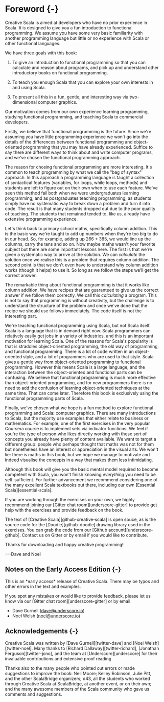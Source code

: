 # Foreword {-}

Creative Scala is aimed at developers who have no prior experience in Scala.
It is designed to give you a fun introduction to functional programming.
We assume you have some very basic familiarity with another programming language but little or no experience with Scala or other functional languages.

We have three goals with this book:

1. To give an introduction to functional programming so that you can calculate and reason about programs, and pick up and understand other introductory books on functional programming.

2. To teach you enough Scala that you can explore your own interests in and using Scala.

3. To present all this in a fun, gentle, and interesting way via two-dimensional computer graphics.

Our motivation comes from our own experience learning programming, studying functional programming, and teaching Scala to commercial developers.

Firstly, we believe that functional programming is the future.
Since we're assuming you have little programming experience we won't go into the details of the differences between functional programming and object-oriented programming that you may have already experienced.
Suffice to say there are different ways to think about and write computer programs, and we've chosen the functional programming approach.

The reason for chosing functional programming are more interesting.
It's common to teach programming by what we call the "bag of syntax" approach.
In this approach a programming language is taught a collection of syntactical features (variables, for loops, while loops, methods) and students are left to figure out on their own when to use each feature.
We've seen this method fail both when we were undergraduates learning programming, and as postgraduates teaching programming, as students simply have no systematic way to break down a problem and turn it into code.
The result is that many students dropped out due to the poor quality of teaching.
The students that remained tended to, like us, already have extensive programming experience.

Let's think back to primary school maths, specifically column addition.
This is the basic way we're taught to add up numbers when they're too big to do in our head. 
So, for example, adding up 266 + 385, we would line up the columns, carry the tens and so on.
Now maybe maths wasn't your favorite subject but there are some important lessons here.
The first is that we're given a systematic way to arrive at the solution.
We can *calculate* the solution once we realise this is a problem that requires column addition.
The second point is that we don't even have to understand why column addition works (though it helps) to use it. 
So long as we follow the steps we'll get the correct answer.

The remarkable thing about functional programming is that it works like column addition.
We have recipes that are guaranteed to give us the correct answer if we follow them correctly.
We call this *calculating* a program.
This is not to say that programming is without creativity, but the challenge is to understand the structure of the problem and once we've done that the recipe we should use follows immediately.
The code itself is not the interesting part.

We're teaching functional programming using Scala, but not Scala itself.
Scala is a language that is in demand right now.
Scala programmers can relatively easily get jobs in a variety of industries, and this is an important motivation for learning Scala.
One of the reasons for Scala's popularity is that is straddles object-oriented programming, the old way of programming, and functional programming.
There is a lot of code written in an object-oriented style, and a lot of programmers who are used to that style.
Scala gives a gentle way from object-oriented programming to functional programming.
However this means Scala is a large language, and the interaction between the object-oriented and functional parts can be confusing.
We believe that functional programming is much more effective than object-oriented programming, and for new programmers there is no need to add the confusion of learning object-oriented techniques at the same time.
That can come later.
Therefore this book is exclusively using the functional programming parts of Scala.

Finally, we've chosen what we hope is a fun method to explore functional programming and Scala: computer graphics.
There are many introductions to Scala, but the majority use examples that either relate to business or mathematics.
For example, one of the first exercises in the very popular Coursera course is to implement sets via indicator functions.
We feel if you're the type of person who likes directly working with these sort of concepts you already have plenty of content available.
We want to target a different group: people who perhaps thought that maths was not for them but nonetheless have an interest or appreciation in the visual arts.
We won't lie: there is maths in this book, but we hope we manage to motivate and indeed visualise the concepts in a way that makes them less intimidating.

Although this book will give you the basic mental model
required to become competent with Scala,
you won't finish knowing *everything* you need to be self-sufficient.
For further advancement we recommend considering one of the many excellent
Scala textbooks out there, including our own [Essential Scala][essential-scala].

If you are working through the exercises on your own,
we highly recommend joining our [Gitter chat room][underscore-gitter]
to provide get help with the exercises and provide feedback on the book.

The text of [Creative Scala][github-creative-scala] is open souce,
as is the source code for the [Doodle][github-doodle]
drawing library used in the exercises.
You can grab the code from our [Github account][underscore-github].
Contact us on Gitter or by email if you would like to contribute.

Thanks for downloading and happy creative programming!

---Dave and Noel

## Notes on the Early Access Edition {-}

<div class="callout callout-danger">
This is an *early access* release of Creative Scala.
There may be typos and other errors in the text and examples.

If you spot any mistakes or would like to provide feedback,
please let us know via our [Gitter chat room][underscore-gitter]
or by email:

 - Dave Gurnell ([dave@underscore.io](mailto:dave@underscore.io))
 - Noel Welsh ([noel@underscore.io](mailto:noel@underscore.io))
</div>

## Acknowledgements {-}

Creative Scala was written by [Dave Gurnell][twitter-dave] and [Noel Welsh][twitter-noel]. Many thanks to [Richard Dallaway][twitter-richard], [Jonathan Ferguson][twitter-jono], and the team at [Underscore][underscore] for their invaluable contributions and extensive proof reading.

Thanks also to the many people who pointed out errors or made suggestions to improve the book: Neil Moore; Kelley Robinson, Julie Pitt, and the other ScalaBridge organizers; d43, all the students who worked through Creative Scala at ScalaBridge, at another event, or on their own; and the many awesome members of the Scala community who gave us comments and suggestions. 
